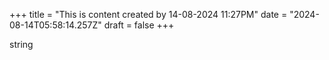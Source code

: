 +++
title = "This is content created by 14-08-2024 11:27PM"
date = "2024-08-14T05:58:14.257Z"
draft = false
+++

  string
        